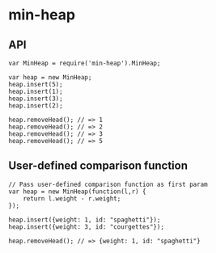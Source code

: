 # min-heap

## API

    var MinHeap = require('min-heap').MinHeap;

    var heap = new MinHeap;
    heap.insert(5);
    heap.insert(1);
    heap.insert(3);
    heap.insert(2);

    heap.removeHead(); // => 1
    heap.removeHead(); // => 2
    heap.removeHead(); // => 3
    heap.removeHead(); // => 5

## User-defined comparison function

    // Pass user-defined comparison function as first param
    var heap = new MinHeap(function(l,r) {
        return l.weight - r.weight;
    });

    heap.insert({weight: 1, id: "spaghetti"});
    heap.insert({weight: 3, id: "courgettes"});

    heap.removeHead(); // => {weight: 1, id: "spaghetti"}
